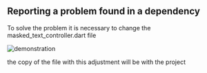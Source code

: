 ## Reporting a problem found in a dependency

 To solve the problem it is necessary to change the masked_text_controller.dart file

![demonstration](https://user-images.githubusercontent.com/13530586/121888377-4f522b80-ccee-11eb-8e2d-4fe29e55f431.gif)


the copy of the file with this adjustment will be with the project
